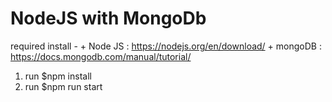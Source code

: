 # NodeJS with MongoDb

required install - 
    + Node JS : https://nodejs.org/en/download/
    + mongoDB : https://docs.mongodb.com/manual/tutorial/

1. run $npm install
2. run $npm run start

